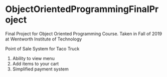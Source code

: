# ObjectOrientedProgrammingFinalProject
Final Project for Object Oriented Programming Course. Taken in Fall of 2019 at Wentworth Institute of Technology


Point of Sale System for Taco Truck
1. Ability to view menu
2. Add items to your cart
3. Simplified payment system

